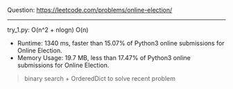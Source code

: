 Question: https://leetcode.com/problems/online-election/

---

try_1.py: O(n^2 + nlogn) O(n)

* Runtime: 1340 ms, faster than 15.07% of Python3 online submissions for Online Election.
* Memory Usage: 19.7 MB, less than 17.47% of Python3 online submissions for Online Election.

> binary search + OrderedDict to solve recent problem
